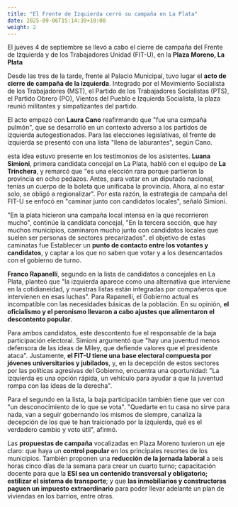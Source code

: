 ```yaml
---
title: "El Frente de Izquierda cerró su campaña en La Plata"
date: 2025-09-06T15:14:39+10:00
weight: 2
---
```

El jueves 4 de septiembre se llevó a cabo el cierre de campaña del Frente de Izquierda y de los Trabajadores Unidad (FIT-U), en la **Plaza Moreno, La Plata**

Desde las tres de la tarde, frente al Palacio Municipal, tuvo lugar el **acto de cierre de campaña de la izquierda**. Integrado por el Movimiento Socialista de los Trabajadores (MST), el Partido de los Trabajadores Socialistas (PTS), el Partido Obrero (PO), Vientos del Pueblo e Izquierda Socialista, la plaza reunió militantes y simpatizantes del partido.

El acto empezó con **Laura Cano** reafirmando que "fue una campaña pulmón", que se desarrolló en un contexto adverso a los partidos de izquierda autogestionados. Para las elecciones legislativas, el frente de izquierda se presentó con una lista "llena de laburantes", según Cano.

esta idea estuvo presente en los testimonios de los asistentes. **Luana Simioni**, primera candidata concejal en La Plata, habló con el equipo de **La Trinchera**, y remarcó que "es una elección rara porque partieron la provincia en ocho pedazos. Antes, para votar en un diputado nacional, tenías un cuerpo de la boleta que unificaba la provincia. Ahora, al no estar solo, se obligó a regionalizar". Por esta razón, la estrategia de campaña del FIT-U se enfocó en "caminar junto con candidatos locales", señaló  Simioni.

"En la plata hicieron una campaña local intensa en la que recorrieron mucho", continúe la candidata concejal, "En la tercera sección, que hay muchos municipios, caminaron mucho junto con candidatos locales que suelen ser personas de sectores precarizados". el objetivo de estas caminatas fue Establecer un **punto de contacto entre los votantes y candidatos**, y captar a los que no saben que votar y a los desencantados con el gobierno de turno.

**Franco Rapanelli**, segundo en la lista de candidatos a concejales en La Plata, planteó que "la izquierda aparece como una alternativa que interviene en la cotidianeidad, y nuestras listas están integradas por compañeros que intervienen en esas luchas". Para Rapanelli, el Gobierno actual es incompatible con las necesidades básicas de la población. En su opinión, **el oficialismo y el peronismo llevaron a cabo ajustes que alimentaron el descontento popular**.

Para ambos candidatos, este descontento fue el responsable de la baja participación electoral. Simioni argumentó que "hay una juventud menos defensora de las ideas de Miley, que defiende valores que el presidente ataca". Justamente, **el FIT-U tiene una base electoral compuesta por jóvenes universitarios y jubilados**, y, en la decepción de estos sectores por las políticas agresivas del Gobierno, encuentra una oportunidad: "La izquierda es una opción rápida, un vehículo para ayudar a que la juventud rompa con las ideas de la derecha". 

Para el segundo en la lista, la baja participación también tiene que ver con "un desconocimiento de lo que se vota". "Quedarte en tu casa no sirve para nada, van a seguir gobernando los mismos de siempre, canaliza la decepción de los que te han traicionado por la izquierda, qué es el verdadero cambio y voto útil", afirmó.

Las **propuestas de campaña** vocalizadas en Plaza Moreno tuvieron un eje claro: que haya un **control popular** en los principales resortes de los municipios. También proponen una **reducción de la jornada laboral** a seis horas cinco días de la semana para crear un cuarto turno; capacitación docente para que la **ESI sea un contenido transversal y obligatorio; estilizar el sistema de transporte**; y que **las inmobiliarios y constructoras paguen un impuesto extraordinario** para poder llevar adelante un plan de viviendas en los barrios, entre otras.
<!--Se subirá el 23 de octubre de 2025 -->
<!--Business advisory is the final tier of the accounting pyramid.-->
<!--more-->

<!--Business advisory involves reporting on performance as well as advising on strategic plans, risk assessment, and succession plans.

![Accounting Services](/images/austin-distel-nGc5RT2HmF0-unsplash.jpg)

# Objectives

Financial accounting and financial reporting are often used as synonyms.

1. According to International Financial Reporting Standards: the objective of financial reporting is:
2. To provide financial information that is useful to existing and potential investors, lenders and other creditors in making decisions about providing resources to the reporting entity.
3. According to the European Accounting Association:

## Relevance

Relevance is the capacity of the financial information to influence the decision of its users. The ingredients of relevance are the predictive value and confirmatory value. Materiality is a sub-quality of relevance.

> The ingredients of relevance are the predictive value and confirmatory value.

Information is considered material if its omission or misstatement could influence the economic decisions of users taken on the basis of the financial statements.

## Faithful Representation

Faithful representation means that the actual effects of the transactions shall be properly accounted for and reported in the financial statements. The words and numbers must match what really happened in the transaction. The ingredients of faithful representation are completeness, neutrality and free from error.

## Enhancing Qualitative Characteristics

### Verifiability

Verifiability implies consensus between the different knowledgeable and independent users of financial information. Such information must be supported by sufficient evidence to follow the principle of objectivity.

### Comparability

Comparability is the uniform application of accounting methods across entities in the same industry. The principle of consistency is under comparability. Consistency is the uniform application of accounting across points in time within an entity.

### Understandability

Understandability means that accounting reports should be expressed as clearly as possible and should be understood by those to whom the information is relevant.
Timeliness: Timeliness implies that financial information must be presented to the users before a decision is to be made.

---

## Statement of cash flows

The statement of cash flows considers the inputs and outputs in concrete cash within a stated period. The general template of a cash flow statement is as follows: Cash Inflow - Cash Outflow + Opening Balance = Closing Balance

| Cash Inflow | Outflow   | Opening Balance |
| ----------- | --------- | --------------- |
| _Monday_    | `Tuesday` | **Wednesday**   |
| 1           | 2         | 3               |

**Example 1:** in the beginning of September, Ellen started out with $5 in her bank account. During that same month, Ellen borrowed $20 from Tom. At the end of the month, Ellen bought a pair of shoes for $7. Ellen's cash flow statement for the month of September looks like this:

- Cash inflow: $20
- Cash outflow:$7
- Opening balance: $5
- Closing balance: $20 – $7 + $5 = $18

**Example 2:** in the beginning of June, WikiTables, a company that buys and resells tables, sold 2 tables. They'd originally bought the tables for $25 each, and sold them at a price of $50 per table. The first table was paid out in cash however the second one was bought in credit terms. WikiTables' cash flow statement for the month of June looks like this:

> **Important:** the cash flow statement only considers the exchange of actual cash, and ignores what the person in question owes or is owed.

## Statement of financial position (balance sheet)

The balance sheet is the financial statement showing a firm's assets, liabilities and equity (capital) at a set point in time, usually the end of the fiscal year reported on the accompanying income statement.

- **fixed assets**
  - property
  - building
  - equipment (such as factory machinery)
- **intangible assets**
  - copyrights
  - trademarks
  - patents
    - pending
    - international
- goodwill

Owner's equity, sometimes referred to as net assets, is represented differently depending on the type of business ownership. Business ownership can be in the form of a sole proprietorship, partnership, or a corporation. For a corporation, the owner's equity portion usually shows common stock, and retained earnings (earnings kept in the company). Retained earnings come from the retained earnings statement, prepared prior to the balance sheet.-->
